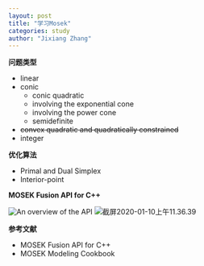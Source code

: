 ```yaml
---
layout: post
title: "学习Mosek"
categories: study
author: "Jixiang Zhang"
---
```


**问题类型**

- linear
- conic
  - conic quadratic
  - involving the exponential cone
  - involving the power cone
  - semidefinite
- ~~convex quadratic and quadratically constrained~~
- integer

**优化算法**

- Primal and Dual Simplex
- Interior-point

**MOSEK Fusion API for C++**

![An overview of the API](https://tva4.sinaimg.cn/large/d494c514ly1garbbjpduyj20xo0n0acd.jpg)
![截屏2020-01-10上午11.36.39](https://tva4.sinaimg.cn/large/d494c514ly1garbaimw6lj21360jcjv4.jpg)

**参考文献**

- MOSEK Fusion API for C++
- MOSEK Modeling Cookbook
